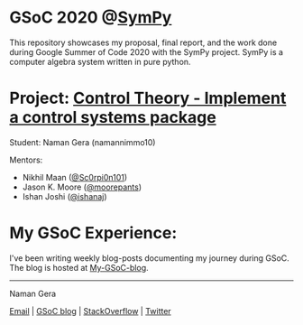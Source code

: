 # GSoC 2020 @[SymPy](https://github.com/sympy/sympy)

This repository showcases my proposal, final report, and the work done during Google Summer of Code 2020 with the SymPy project.
SymPy is a computer algebra system written in pure python.

# Project: [Control Theory - Implement a control systems package](https://summerofcode.withgoogle.com/projects/#6580631821090816)


Student: Naman Gera (namannimmo10)

Mentors:
* Nikhil Maan ([@Sc0rpi0n101](https://github.com/Sc0rpi0n101))
* Jason K. Moore ([@moorepants](https://github.com/moorepants))
* Ishan Joshi ([@ishanaj](https://github.com/ishanaj))

# My GSoC Experience:

I've been writing weekly blog-posts documenting my journey during
GSoC. The blog is hosted at [My-GSoC-blog](https://namannimmo10.github.io/emerald/).

------------------------------------------------------------------------------------------------

Naman Gera

[Email](namangera15@gmail.com) | [GSoC blog](https://namannimmo10.github.io/emerald/) |  [StackOverflow](https://stackoverflow.com/users/11750129/namannimmo) | [Twitter](https://twitter.com/namannimmo?s=09)
